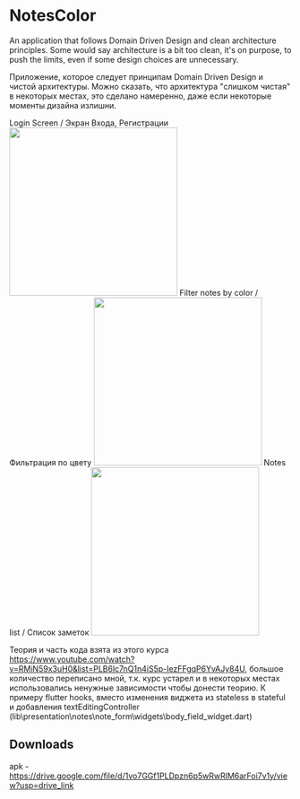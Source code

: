 # NotesColor

An application that follows Domain Driven Design and clean architecture principles. Some would say architecture is a bit too clean, it's on purpose, to push the limits, even if some design choices are unnecessary.

Приложение, которое следует принципам Domain Driven Design и чистой архитектуры. Можно сказать, что архитектура "слишком чистая" в некоторых местах, это сделано намеренно, даже если некоторые моменты дизайна излишни.

Login Screen / Экран Входа, Регистрации
<img src="https://github.com/Numka/DDD_app/assets/26344390/35d8a6c1-1fe0-4aae-829b-2efd06b1f128" width="300">
Filter notes by color / Фильтрация по цвету
<img src="https://github.com/Numka/DDD_app/assets/26344390/35b61ec5-8981-48d5-944c-87a5e0e933af" width="300">
Notes list / Список заметок
<img src="https://github.com/Numka/DDD_app/assets/26344390/9b6027ad-bf33-4bac-a340-14649244f073" width="300">

Теория и часть кода взята из этого курса https://www.youtube.com/watch?v=RMiN59x3uH0&list=PLB6lc7nQ1n4iS5p-IezFFgqP6YvAJy84U, большое количество переписано мной, т.к. курс устарел и в некоторых местах использовались ненужные зависимости чтобы донести теорию. К примеру flutter hooks, вместо изменения виджета из stateless в stateful и добавления textEditingController (lib\presentation\notes\note_form\widgets\body_field_widget.dart)

## Downloads

apk - https://drive.google.com/file/d/1vo7GGf1PLDpzn6p5wRwRlM6arFoi7v1y/view?usp=drive_link
